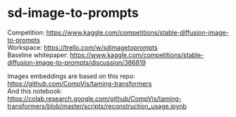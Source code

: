 # sd-image-to-prompts
Competition: https://www.kaggle.com/competitions/stable-diffusion-image-to-prompts </br>
Workspace: https://trello.com/w/sdimagetoprompts </br>
Baseline whitepaper: https://www.kaggle.com/competitions/stable-diffusion-image-to-prompts/discussion/386819 </br>

Images embeddings are based on this repo: https://github.com/CompVis/taming-transformers </br>
And this notebook: https://colab.research.google.com/github/CompVis/taming-transformers/blob/master/scripts/reconstruction_usage.ipynb

